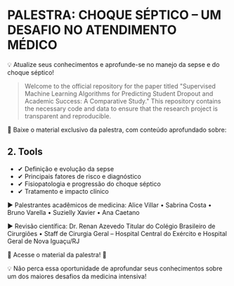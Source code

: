 # PALESTRA: CHOQUE SÉPTICO – UM DESAFIO NO ATENDIMENTO MÉDICO
 
💡 Atualize seus conhecimentos e aprofunde-se no manejo da sepse e do choque séptico!


>  Welcome to the official repository for the paper titled "Supervised Machine Learning Algorithms for Predicting Student Dropout and Academic Success: A Comparative Study." This repository contains the necessary code and data to ensure that the research project is transparent and reproducible.  



📖 Baixe o material exclusivo da palestra, com conteúdo aprofundado sobre:

## 2. Tools 
  
* ✔ Definição e evolução da sepse
* ✔ Principais fatores de risco e diagnóstico
* ✔ Fisiopatologia e progressão do choque séptico
* ✔ Tratamento e impacto clínico

:arrow_forward: Palestrantes acadêmicos de medicina:
Alice Villar • Sabrina Costa • Bruno Varella • Suzielly Xavier • Ana Caetano

:arrow_forward: Revisão científica: Dr. Renan Azevedo
Titular do Colégio Brasileiro de Cirurgiões • Staff de Cirurgia Geral – Hospital Central do Exército e Hospital Geral de Nova Iguaçu/RJ

📲 Acesse o material da palestra! 🔗 

💡 Não perca essa oportunidade de aprofundar seus conhecimentos sobre um dos maiores desafios da medicina intensiva!
